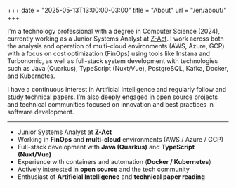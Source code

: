 +++
date = "2025-05-13T13:00:00-03:00"
title = "About"
url = "/en/about/"
+++

I'm a technology professional with a degree in Computer Science (2024), currently working as a Junior Systems Analyst at [Z-Act](https://www.z-act.io/). I work across both the analysis and operation of multi-cloud environments (AWS, Azure, GCP) with a focus on cost optimization (FinOps) using tools like Instana and Turbonomic, as well as full-stack system development with technologies such as Java (Quarkus), TypeScript (Nuxt/Vue), PostgreSQL, Kafka, Docker, and Kubernetes.

I have a continuous interest in Artificial Intelligence and regularly follow and study technical papers. I’m also deeply engaged in open source projects and technical communities focused on innovation and best practices in software development.

---

* Junior Systems Analyst at **[Z-Act](https://www.z-act.io/)**
* Working in **FinOps** and **multi-cloud** environments (AWS / Azure / GCP)
* Full-stack development with **Java (Quarkus)** and **TypeScript (Nuxt/Vue)**
* Experience with containers and automation (**Docker / Kubernetes**)
* Actively interested in **open source** and the tech community
* Enthusiast of **Artificial Intelligence** and **technical paper reading**
